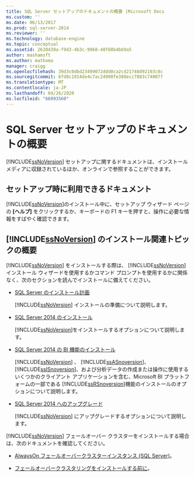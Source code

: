 ```yaml
---
title: SQL Server セットアップのドキュメントの概要 |Microsoft Docs
ms.custom: ''
ms.date: 06/13/2017
ms.prod: sql-server-2014
ms.reviewer: ''
ms.technology: database-engine
ms.topic: conceptual
ms.assetid: 2620439a-f9d3-4b3c-9968-48f60b4bb9a5
author: mashamsft
ms.author: mathoma
manager: craigg
ms.openlocfilehash: 39d3c0dbd23499072ddd0ca2cd21748d92103c8c
ms.sourcegitcommit: 6fd8c1914de4c7ac24900fe388ecc7883c740077
ms.translationtype: MT
ms.contentlocale: ja-JP
ms.lasthandoff: 04/26/2020
ms.locfileid: "66093560"
---
```

# <a name="overview-of-sql-server-setup-documentation"></a>SQL Server セットアップのドキュメントの概要
  [!INCLUDE[ssNoVersion](../../includes/ssnoversion-md.md)] セットアップに関するドキュメントは、インストール メディアに収録されているほか、オンラインで参照することができます。  
  
## <a name="documentation-available-during-setup"></a>セットアップ時に利用できるドキュメント  
 [!INCLUDE[ssNoVersion](../../includes/ssnoversion-md.md)]のインストール中に、セットアップ ウィザード ページの **[ヘルプ]** をクリックするか、キーボードの F1 キーを押すと、操作に必要な情報をすばやく確認できます。  
  
## <a name="overview-of-ssnoversion-installation-topics"></a>[!INCLUDE[ssNoVersion](../../includes/ssnoversion-md.md)] のインストール関連トピックの概要  
 [!INCLUDE[ssNoVersion](../../includes/ssnoversion-md.md)] をインストールする際は、 [!INCLUDE[ssNoVersion](../../includes/ssnoversion-md.md)]インストール ウィザードを使用するかコマンド プロンプトを使用するかに関係なく、次のセクションを読んでインストールに備えてください。  
  
-   [SQL Server のインストール計画](../../../2014/sql-server/install/planning-a-sql-server-installation.md)  
  
     [!INCLUDE[ssNoVersion](../../includes/ssnoversion-md.md)] インストールの準備について説明します。  
  
-   [SQL Server 2014 のインストール](../../database-engine/install-windows/install-sql-server.md)  
  
     [!INCLUDE[ssNoVersion](../../includes/ssnoversion-md.md)]をインストールするオプションについて説明します。  
  
-   [SQL Server 2014 の BI 機能のインストール](install-sql-server-business-intelligence-features.md)  
  
     [!INCLUDE[ssNoVersion](../../includes/ssnoversion-md.md)] 、 [!INCLUDE[ssASnoversion](../../includes/ssasnoversion-md.md)]、 [!INCLUDE[ssISnoversion](../../includes/ssisnoversion-md.md)]、および分析データの作成または操作に使用するいくつかのクライアント アプリケーションを含む、Microsoft BI プラットフォームの一部である [!INCLUDE[ssRSnoversion](../../includes/ssrsnoversion-md.md)]機能のインストールのオプションについて説明します。  
  
-   [SQL Server 2014 へのアップグレード](../../database-engine/install-windows/upgrade-sql-server.md)  
  
     [!INCLUDE[ssNoVersion](../../includes/ssnoversion-md.md)] にアップグレードするオプションについて説明します。  
  
 [!INCLUDE[ssNoVersion](../../includes/ssnoversion-md.md)] フェールオーバー クラスターをインストールする場合は、次のドキュメントを確認してください。  
  
-   [AlwaysOn フェールオーバークラスターインスタンス (SQL Server)](../failover-clusters/windows/always-on-failover-cluster-instances-sql-server.md)。  
  
-   [フェールオーバークラスタリングをインストールする前に](../failover-clusters/install/before-installing-failover-clustering.md)。  
  
  
